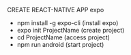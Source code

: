 CREATE REACT-NATIVE APP expo

- npm install -g expo-cli (install expo)
- expo init ProjectName (create project)
- cd ProjectName (access project)
- npm run android (start project)
